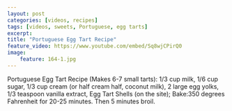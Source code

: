 ```yaml
---
layout: post
categories: [videos, recipes]
tags: [videos, sweets, Portuguese, egg tarts]
excerpt: 
title: "Portuguese Egg Tart Recipe"
feature_video: https://www.youtube.com/embed/Sq8wjCPirQ0
image:
    feature: 164-1.jpg
---
```


Portuguese Egg Tart Recipe (Makes 6-7 small tarts): 1/3 cup milk, 1/6 cup  sugar, 1/3 cup cream (or half cream half, coconut milk), 2 large egg yolks, 1/3 teaspoon vanilla extract, Egg Tart Shells (on the site); Bake:350 degrees Fahrenheit for 20-25 minutes.  Then 5 minutes broil.
